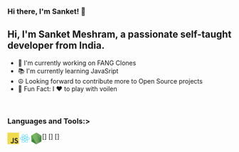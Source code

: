 ### Hi there, I'm Sanket! 👏

## Hi, I'm Sanket Meshram, a passionate self-taught developer from India.
- 🤡 I'm currently working on FANG Clones
- 📚 I'm currently learning JavaSript
- ☮️ Looking forward to contribute more to Open Source projects
- 🌈 Fun Fact: I ❤️ to play with voilen

<br />

### Languages and Tools:>

[<img align="left" alt="JavaScript" width="26px" src="https://raw.githubusercontent.com/github/explore/80688e429a7d4ef2fca1e82350fe8e3517d3494d/topics/javascript/javascript.png" />]
[<img align="left" alt="React" width="26px" src="https://raw.githubusercontent.com/github/explore/80688e429a7d4ef2fca1e82350fe8e3517d3494d/topics/react/react.png" />]
[<img align="left" alt="Node.js" width="26px" src="https://raw.githubusercontent.com/github/explore/80688e429a7d4ef2fca1e82350fe8e3517d3494d/topics/nodejs/nodejs.png" />]
